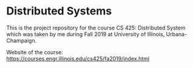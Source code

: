 # Distributed Systems

This is the project repository for the course CS 425: Distributed System which was taken by me during Fall 2019 at University of Illinois, Urbana-Champaign. 

Website of the course: https://courses.engr.illinois.edu/cs425/fa2019/index.html
